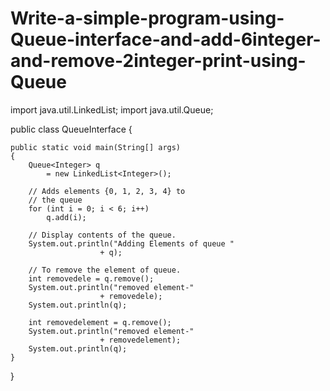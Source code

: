 # Write-a-simple-program-using-Queue-interface-and-add-6integer-and-remove-2integer-print-using-Queue
import java.util.LinkedList;
import java.util.Queue;

public class QueueInterface {

	public static void main(String[] args)
	{
		Queue<Integer> q
			= new LinkedList<Integer>();

		// Adds elements {0, 1, 2, 3, 4} to
		// the queue
		for (int i = 0; i < 6; i++)
			q.add(i);

		// Display contents of the queue.
		System.out.println("Adding Elements of queue "
						+ q);

		// To remove the element of queue.
		int removedele = q.remove();
		System.out.println("removed element-"
						+ removedele);
		System.out.println(q);
		
		int removedelement = q.remove();
		System.out.println("removed element-"
						+ removedelement);
		System.out.println(q);
	}
}
